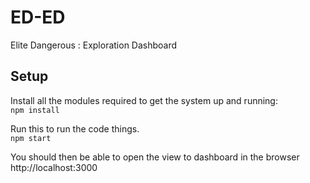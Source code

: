 # ED-ED
Elite Dangerous : Exploration Dashboard

## Setup
Install all the modules required to get the system up and running:  
`npm install`

Run this to run the code things.  
`npm start`

You should then be able to open the view to dashboard in the browser
http://localhost:3000

